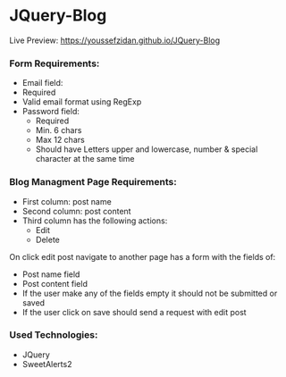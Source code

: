 # JQuery-Blog
Live Preview: https://youssefzidan.github.io/JQuery-Blog

<h3>Form Requirements:</h3>
<ul>
    <li>Email field:
    <li>Required</li>
    <li>Valid email format using RegExp</li>
    </li>
    <li>Password field:
        <ul>
            <li>Required</li>
            <li>Min. 6 chars</li>
            <li>Max 12 chars</li>
            <li>Should have Letters upper and lowercase, number & special character at the same time</li>
        </ul>
    </li>
</ul>

<h3>Blog Managment Page Requirements:</h3>
<ul>
    <li>First column: post name</li>
    <li>Second column: post content</li>
    <li>Third column has the following actions:
        <ul>
            <li>Edit</li>
            <li>Delete</li>
        </ul>
    </li>
</ul>
<p>On click edit post navigate to another page has a form with the fields of:</p>
<ul>
    <li>Post name field</li>
    <li>Post content field</li>
    <li>If the user make any of the fields empty it should not be submitted or saved</li>
    <li>If the user click on save should send a request with edit post </li>
</ul>

<h3>Used Technologies:</h3>
<ul>
    <li>JQuery</li>
    <li>SweetAlerts2</li>
</ul>
